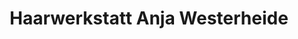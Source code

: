 ---
title: "Haarwerkstatt Anja Westerheide"
url: /bispingen/haarwerkstatt-anja-westerheide/
shop: Friseur
---
